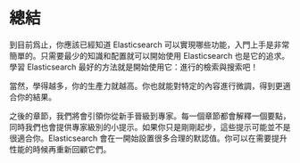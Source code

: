 # 總結

到目前爲止，你應該已經知道 Elasticsearch 可以實現哪些功能，入門上手是非常簡單的。只需要最少的知識和配置就可以開始使用 Elasticsearch 也是它的追求。學習 Elasticsearch 最好的方法就是開始使用它：進行的檢索與搜索吧！

當然，學得越多，你的生產力就越高。你也就能對特定的內容進行微調，得到更適合你的結果。

之後的章節，我們將會引領你從新手晉級到專家。每一個章節都會解釋一個要點，同時我們也會提供專家級別的小提示。如果你只是剛剛起步，這些提示可能並不是很適合你。Elasticsearch 會在一開始設置很多合理的默認值。你可以在需要提升性能的時候再重新回顧它們。
